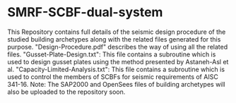 # SMRF-SCBF-dual-system
This Repository contains full details of the seismic design procedure of the studied building archetypes along with the related files generated for this purpose.
"Design-Procedure.pdf" describes the way of using all the related files.
"Gusset-Plate-Design.txt": This file contains a subroutine which is used to design gusset plates using the method presented by Astaneh-Asl et al.
"Capacity-Limited-Analysis.txt": This file contains a subroutine which is used to control the members of SCBFs for seismic requirements of AISC 341-16.
Note: The SAP2000 and OpenSees files of building archetypes will also be uploaded to the repository soon.
